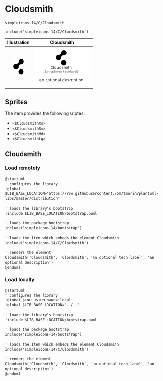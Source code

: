 # Cloudsmith


```text
simpleicons-14/C/Cloudsmith
```

```text
include('simpleicons-14/C/Cloudsmith')
```



| Illustration | Cloudsmith |
| :---: | :---: |
| ![illustration for Illustration](../../simpleicons-14/C/Cloudsmith.png) | ![illustration for Cloudsmith](../../simpleicons-14/C/Cloudsmith.Local.png) |



## Sprites
The item provides the following sriptes:

- `<$CloudsmithXs>`
- `<$CloudsmithSm>`
- `<$CloudsmithMd>`
- `<$CloudsmithLg>`





## Cloudsmith

### Load remotely
```plantuml
@startuml
' configures the library
!global $LIB_BASE_LOCATION="https://raw.githubusercontent.com/tmorin/plantuml-libs/master/distribution"

' loads the library's bootstrap
!include $LIB_BASE_LOCATION/bootstrap.puml

' loads the package bootstrap
include('simpleicons-14/bootstrap')

' loads the Item which embeds the element Cloudsmith
include('simpleicons-14/C/Cloudsmith')

' renders the element
Cloudsmith('Cloudsmith', 'Cloudsmith', 'an optional tech label', 'an optional description')
@enduml
```

### Load locally
```plantuml
@startuml
' configures the library
!global $INCLUSION_MODE="local"
!global $LIB_BASE_LOCATION="../.."

' loads the library's bootstrap
!include $LIB_BASE_LOCATION/bootstrap.puml

' loads the package bootstrap
include('simpleicons-14/bootstrap')

' loads the Item which embeds the element Cloudsmith
include('simpleicons-14/C/Cloudsmith')

' renders the element
Cloudsmith('Cloudsmith', 'Cloudsmith', 'an optional tech label', 'an optional description')
@enduml
```

